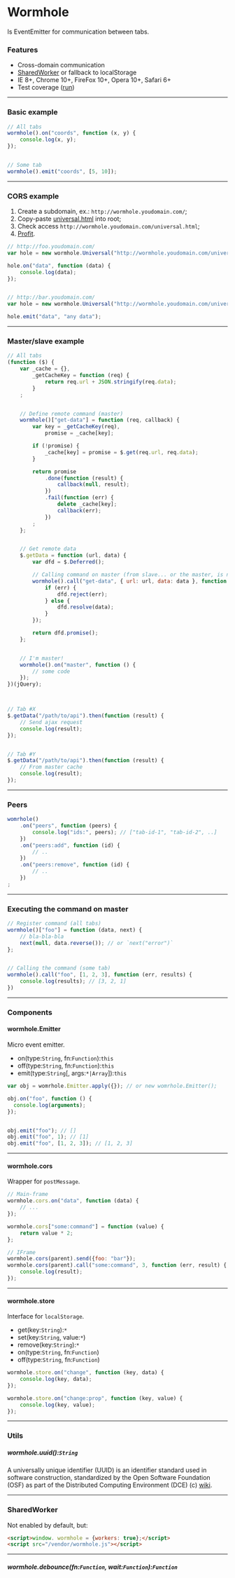 # Wormhole
Is EventEmitter for communication between tabs.


### Features
 * Cross-domain communication
 * [SharedWorker](#sw) or fallback to localStorage
 * IE 8+, Chrome 10+, FireFox 10+, Opera 10+, Safari 6+
 * Test coverage ([run](http://rubaxa.github.io/wormhole/tests/))


---


### Basic example

```js
// All tabs
wormhole().on("coords", function (x, y) {
	console.log(x, y);
});


// Some tab
wormhole().emit("coords", [5, 10]);
```


---



### CORS example

 1. Create a subdomain, ex.: `http://wormhole.youdomain.com/`;
 2. Copy-paste [universal.html](universal.html) into root;
 3. Check access `http://wormhole.youdomain.com/universal.html`;
 4. [Profit]().


```js
// http://foo.youdomain.com/
var hole = new wormhole.Universal("http://wormhole.youdomain.com/universal.html");

hole.on("data", function (data) {
	console.log(data);
});


// http://bar.youdomain.com/
var hole = new wormhole.Universal("http://wormhole.youdomain.com/universal.html");

hole.emit("data", "any data");
```


---


### Master/slave example

```js
// All tabs
(function ($) {
	var _cache = {},
		_getCacheKey = function (req) {
			return req.url + JSON.stringify(req.data);
		}
	;


	// Define remote command (master)
	wormhole()["get-data"] = function (req, callback) {
		var key = _getCacheKey(req),
			promise = _cache[key];

		if (!promise) {
			_cache[key] = promise = $.get(req.url, req.data);
		}

		return promise
			.done(function (result) {
				callback(null, result);
			})
			.fail(function (err) {
				delete _cache[key];
				callback(err);
			})
		;
	};


	// Get remote data
	$.getData = function (url, data) {
		var dfd = $.Deferred();

		// Calling command on master (from slave... or the master, is not important)
		wormhole().call("get-data", { url: url, data: data }, function (err, data) {
			if (err) {
				dfd.reject(err);
			} else {
				dfd.resolve(data);
			}
		});

		return dfd.promise();
	};


	// I'm master!
	wormhole().on("master", function () {
		// some code
	});
})(jQuery);



// Tab #X
$.getData("/path/to/api").then(function (result) {
	// Send ajax request
	console.log(result);
});


// Tab #Y
$.getData("/path/to/api").then(function (result) {
	// From master cache
	console.log(result);
});
```


---


### Peers

```js
womrhole()
	.on("peers", function (peers) {
		console.log("ids:", peers); // ["tab-id-1", "tab-id-2", ..]
	})
	.on("peers:add", function (id) {
		// ..
	})
	.on("peers:remove", function (id) {
		// ..
	})
;
```

---


### Executing the command on master


```js
// Register command (all tabs)
wormhole()["foo"] = function (data, next) {
	// bla-bla-bla
	next(null, data.reverse()); // or `next("error")`
};


// Calling the command (some tab)
wormhole().call("foo", [1, 2, 3], function (err, results) {
	console.log(results); // [3, 2, 1]
})
```


---


### Сomponents


#### wormhole.Emitter
Micro event emitter.

 * on(type:`String`, fn:`Function`):`this`
 * off(type:`String`, fn:`Function`):`this`
 * emit(type:`String`[, args:`*|Array`]):`this`

```js
var obj = womrhole.Emitter.apply({}); // or new womrhole.Emitter();

obj.on("foo", function () {
  console.log(arguments);
});


obj.emit("foo"); // []
obj.emit("foo", 1); // [1]
obj.emit("foo", [1, 2, 3]); // [1, 2, 3]
```


---


#### wormhole.cors
Wrapper for `postMessage`.

```js
// Main-frame
wormhole.cors.on("data", function (data) {
	// ...
});

wormhole.cors["some:command"] = function (value) {
	return value * 2;
};

// IFrame
wormhole.cors(parent).send({foo: "bar"});
wormhole.cors(parent).call("some:command", 3, function (err, result) {
	console.log(result);
});
```

---


#### wormhole.store
Interface for `localStorage`.

 * get(key:`String`):`*`
 * set(key:`String`, value:`*`)
 * remove(key:`String`):`*`
 * on(type:`String`, fn:`Function`)
 * off(type:`String`, fn:`Function`)

```js
wormhole.store.on("change", function (key, data) {
	console.log(key, data);
});

wormhole.store.on("change:prop", function (key, value) {
	console.log(key, value);
});
```

---

### Utils

##### wormhole.uuid():`String`
A universally unique identifier (UUID) is an identifier standard used in software construction,
standardized by the Open Software Foundation (OSF) as part of the Distributed Computing Environment (DCE)
(c) [wiki](https://en.wikipedia.org/wiki/Universally_unique_identifier).


---

<a name="sw"></a>
### SharedWorker
Not enabled by default, but:

```html
<script>window. wormhole = {workers: true};</script>
<script src="/vendor/wormhole.js"></script>
```

---


##### wormhole.debounce(fn:`Function`, wait:`Function`):`Function`
